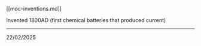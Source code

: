 [[moc-inventions.md]]

Invented 1800AD (first chemical batteries that produced current)

---

22/02/2025
